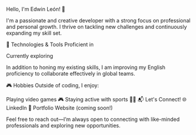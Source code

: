Hello, I'm Edwin León! 👋


I'm a passionate and creative developer with a strong focus on professional and personal growth. I thrive on tackling new challenges and continuously expanding my skill set.

🚀 Technologies & Tools
Proficient in








Currently exploring


In addition to honing my existing skills, I am improving my English proficiency to collaborate effectively in global teams.

🎮 Hobbies
Outside of coding, I enjoy:

Playing video games 🎮
Staying active with sports 🏃‍♂️
📬 Let's Connect!
🌐 LinkedIn
💼 Portfolio Website (coming soon!)

Feel free to reach out—I’m always open to connecting with like-minded professionals and exploring new opportunities.
